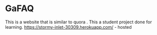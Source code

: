 # GaFAQ
This is a website that is similar to quora . This a student project done for learning.
https://stormy-inlet-30309.herokuapp.com/ - hosted
